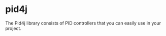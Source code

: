 pid4j
=====

The Pid4j library consists of PID controllers that you can easily use in your project.
